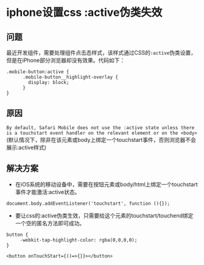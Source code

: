 # iphone设置css  :active伪类失效

## 问题
最近开发组件，需要处理组件点击态样式，该样式通过CSS的`:active`伪类设置，但是在iPhone部分浏览器却没有效果。代码如下：
```
.mobile-button:active {
      .mobile-button__highlight-overlay {
        display: block;
      }
}
```

## 原因
`By default, Safari Mobile does not use the :active state unless there is a touchstart event handler on the relevant element or on the <body>`(默认情况下，除非在该元素或body上绑定一个touchstart事件，否则浏览器不会展示:active样式)


## 解决方案
* 在iOS系统的移动设备中，需要在按钮元素或body/html上绑定一个touchstart事件才能激活:active状态。
```
document.body.addEventListener('touchstart', function (){});
```
* 要让css的:active伪类生效，只需要给这个元素的touchstart/touchend绑定一个空的匿名方法即可成功。
```
button {
     -webkit-tap-highlight-color: rgba(0,0,0,0);
}

<button onTouchStart={()=>{}}></button>
````